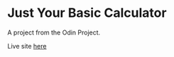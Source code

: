 # Just Your Basic Calculator

A project from the Odin Project.

Live site [here](https://aznafro.github.io/calc/)
